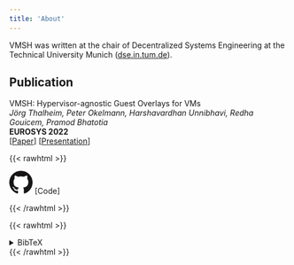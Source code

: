 ```yaml
---
title: 'About'
---
```


VMSH was written at the chair of Decentralized Systems Engineering at the Technical University Munich ([dse.in.tum.de](https://dse.in.tum.de/)).



## Publication

VMSH: Hypervisor-agnostic Guest Overlays for VMs  
_Jörg Thalheim, Peter Okelmann, Harshavardhan Unnibhavi, Redha Gouicem, Pramod Bhatotia_  
**EUROSYS 2022**  
[[Paper](/pdfs/vmsh_eurosys22.pdf)] [[Presentation](/pdfs/VMSH_eurosys22_slides.pdf)]

{{< rawhtml >}}
<p>
<a href="https://github.com/Mic92/vmsh" style="text-decoration: none;" >
<img alt="github logo" src="/images/GitHub-Mark-120px-plus.png" style="width: 3em;" />
 [Code]
</a>
</p>
{{< /rawhtml >}}

{{< rawhtml >}}
<details>
<summary>BibTeX</summary>
{{< /rawhtml >}}
```
@inproceedings{DBLP:conf/eurosys/ThalheimOUGB22,
  author    = {J{\"{o}}rg Thalheim and
               Peter Okelmann and
               Harshavardhan Unnibhavi and
               Redha Gouicem and
               Pramod Bhatotia},
  title     = {{VMSH:} hypervisor-agnostic guest overlays for VMs},
  booktitle = {EuroSys},
  pages     = {678--696},
  publisher = {{ACM}},
  year      = {2022}
}
```
{{< rawhtml >}}
</details>
{{< /rawhtml >}}
